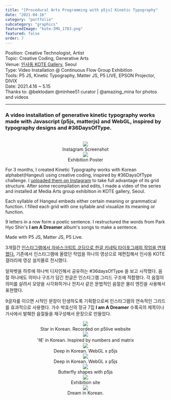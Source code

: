 ```yaml
---
title: "[Procedural Arts Programming with p5js] Kinetic Typography"
date: "2021-04-16"
category: "portfolio"
subcategory: "graphics"
featuredImage: "kote-IMG_1783.png"
featured: false
order: 7
---
```


<div class="intro">
Position: Creative Technologist, Artist<br />
Topic: Creative Coding, Generative Arts <br />
Venue: <a target="_blank" rel="noreferrer" href="https://www.instagram.com/kote.kr/">인사동 KOTE Gallery</a>, Seoul <br />
Type: Video Installation @ Continuous Flow Group Exhibition<br />
Tools: P5 JS, Kinetic Typography, Matter JS, P5 LIVE, EPSON Projector, DIVIX<br />
Date: 2021.4.16 ~ 5.15 <br />
Thanks to: @bektodam @minhee51 curator | @amazing_mina for photos and videos
</div>
<hr />

<h3>
A video installation of generative kinetic typography works made with Javascript (p5js, matterjs) and WebGL, inspired by typography designs and #36DaysOfType. </h3>
<br />

<figure style="display: block; margin: 0 auto; text-align: center">
<img src="IMG_5846FA942CA4-1.jpeg">
<figcaption>Instagram Screenshot</figcaption>
</figure>

<figure style="display: block; margin: 0 auto; text-align: center">
<img src="poster-kote.jpg">
<figcaption>Exhibition Poster</figcaption>
</figure>

For 3 months, I created Kinetic Typography works with Korean alphabet(Hangeul) using creative coding, inspired by #36DaysOfType challenge. I <a target="_blank" rel="noreferrer" href="https://www.instagram.com/sosunnyproject/guide/kinetic-typo-w-creative-coding/17860081709387557/">uploaded them on Instagram</a> to take full advantage of its grid structure. After some recompilation and edits, I made a video of the series and installed at Media Arts group exhibition in KOTE gallery, Seoul.

Each syllable of Hangeul embeds either certain meaning or grammatical function. 
I filled each grid with one syllable and visualize its meaning or function.

9 letters in a row form a poetic sentence. I restructured the words from Park Hyo Shin's **I am A Dreamer** album's songs to make a sentence.

Made with P5 JS, Matter JS, P5 Live.

3개월간 <a target="_blank" rel="noreferrer" href="https://www.instagram.com/sosunnyproject/guide/kinetic-typo-w-creative-coding/17860081709387557/">인스타그램에서 자바스크립트 코딩으로 한글 키네틱 타이포그래피 작업을 연재했다.</a>
기존에서 인스타그램에 올렸던 작업을 하나의 영상으로 재편집해서 인사동 KOTE 갤러리에 영상 설치물로 전시했다.

알파벳을 하루에 하나씩 디자인해서 공유하는 #36daysOfType 을 보고 시작했다. 
음절 하나에도 의미나 구조가 담긴 한글은 인스타그램 그리드 구조에 적합했다.
각 음절의 의미를 살려서 모양을 시각화하거나 전치사 같은 문법적인 음절은 물리 엔진을 사용해서 표현했다.

9글자를 이으면 시적인 문장이 탄생하도록 기획함으로써 인스타그램의 연속적인 그리드를 효과적으로 사용했다.
가수 박효신의 정규 7집 **I am A Dreamer** 수록곡의 제목이나 가사에서 발췌한 음절들을 재구성해서 문장으로 만들었다.


<figure style="display: block; margin: 0 auto; text-align: center">
<img src="kote-IMG_1869.jpg">
<figcaption>Star in Korean. Recorded on p5live website</figcaption>
</figure>

<figure style="display: block; margin: 0 auto; text-align: center">
<img src="kote-IMG_1878.jpg">
<figcaption>'헤' in Korean. Inspired by numbers and matrix</figcaption>
</figure>

<figure style="display: block; margin: 0 auto; text-align: center">
<img src="kote-IMG_4044.png">
<figcaption>Deep in Korean. WebGL x p5js</figcaption>
</figure>

<figure style="display: block; margin: 0 auto; text-align: center">
<img src="kote-IMG_1807.jpg">
<figcaption>Deep in Korean. WebGL x p5js</figcaption>
</figure>

<figure style="display: block; margin: 0 auto; text-align: center">
<img src="kote-IMG_1782.jpg">
<figcaption>Butterfly shapes with p5js</figcaption>
</figure>
<figure style="display: block; margin: 0 auto; text-align: center">
<img src="kote-IMG_1058.png">
<figcaption>Exhibition site</figcaption>
</figure>
<figure style="display: block; margin: 0 auto; text-align: center">
<img src="kote-IMG_1783.jpg">
<figcaption>Dream in Korean. </figcaption>
</figure>

